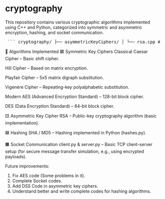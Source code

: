 # cryptography
This repository contains various cryptographic algorithms implemented using C++ and Python, categorized into symmetric and asymmetric encryption, hashing, and socket communication.

<pre> ``` cryptography/ ├── asymmetricKeyCiphers/ │ └── rsa.cpp # RSA encryption algorithm in C++ ├── hashes/ │ └── hashes.py # Hashing using SHA, MD5, etc. in Python ├── Sockets/ │ ├── client.py # Python client for encrypted communication │ └── server.py # Python server for encrypted communication ├── symmetricKeyCiphers/ │ ├── Classical/ │ │ ├── caesarCipher.cpp │ │ ├── hillCipher.cpp │ │ ├── playFairCipher.cpp │ │ └── vigenereCipher.cpp │ └── Modern/ │ ├── AES.cpp # AES encryption in C++ │ ├── AES.exe # Compiled executable │ ├── DES.cpp # DES encryption in C++ │ └── DES.exe # Compiled executable └── README.md ``` </pre>

🔐 Algorithms Implemented
🟩 Symmetric Key Ciphers
Classical
Caesar Cipher – Basic shift cipher.

Hill Cipher – Based on matrix encryption.

Playfair Cipher – 5x5 matrix digraph substitution.

Vigenère Cipher – Repeating-key polyalphabetic substitution.

Modern
AES (Advanced Encryption Standard) – 128-bit block cipher.

DES (Data Encryption Standard) – 64-bit block cipher.

🟨 Asymmetric Key Cipher
RSA – Public-key cryptography algorithm (basic implementation).

🟦 Hashing
SHA / MD5 – Hashing implemented in Python (hashes.py).

🟧 Socket Communication
client.py & server.py – Basic TCP client-server setup (for secure message transfer simulation, e.g., using encrypted payloads).



Future improvements: 
1. Fix AES code (Some problems in it).
2. Complete Socket codes.
3. Add DSS Code in asymmetric key ciphers.
4. Understand better and write complete codes for hashing algorithms.


